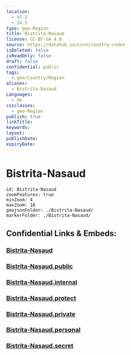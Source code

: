 ```yaml
---
location:
  - 47.2
  - 24.5
type: geo-Region
title: Bistrita-Nasaud
license: CC BY-SA 4.0
source: https://datahub.io/core/country-codes
isDeleted: false
isReadOnly: false
draft: false
confidential: public
tags:
  - geo/Country/Region
aliases:
  - Bistrita-Nasaud
Languages:
  - de
cssclasses:
  - geo-Region
publish: true
linkTitle:
keywords:
layout:
publishDate:
expiryDate:
---
```


# Bistrita-Nasaud

```leaflet
id: Bistrita-Nasaud
zoomFeatures: true 
minZoom: 4 
maxZoom: 18
geojsonFolder: ./Bistrita-Nasaud/
markerFolder: ./Bistrita-Nasaud/
```


## Confidential Links & Embeds: 

### [Bistrita-Nasaud](/_Standards/Earth/Continent/Europe/Europe~East/Romania/Regions~Romania/Romania~Nord-Vest/Bistrita-Nasaud.md) 

### [Bistrita-Nasaud.public](/_public/Earth/Continent/Europe/Europe~East/Romania/Regions~Romania/Romania~Nord-Vest/Bistrita-Nasaud.public.md) 

### [Bistrita-Nasaud.internal](/_internal/Earth/Continent/Europe/Europe~East/Romania/Regions~Romania/Romania~Nord-Vest/Bistrita-Nasaud.internal.md) 

### [Bistrita-Nasaud.protect](/_protect/Earth/Continent/Europe/Europe~East/Romania/Regions~Romania/Romania~Nord-Vest/Bistrita-Nasaud.protect.md) 

### [Bistrita-Nasaud.private](/_private/Earth/Continent/Europe/Europe~East/Romania/Regions~Romania/Romania~Nord-Vest/Bistrita-Nasaud.private.md) 

### [Bistrita-Nasaud.personal](/_personal/Earth/Continent/Europe/Europe~East/Romania/Regions~Romania/Romania~Nord-Vest/Bistrita-Nasaud.personal.md) 

### [Bistrita-Nasaud.secret](/_secret/Earth/Continent/Europe/Europe~East/Romania/Regions~Romania/Romania~Nord-Vest/Bistrita-Nasaud.secret.md)

